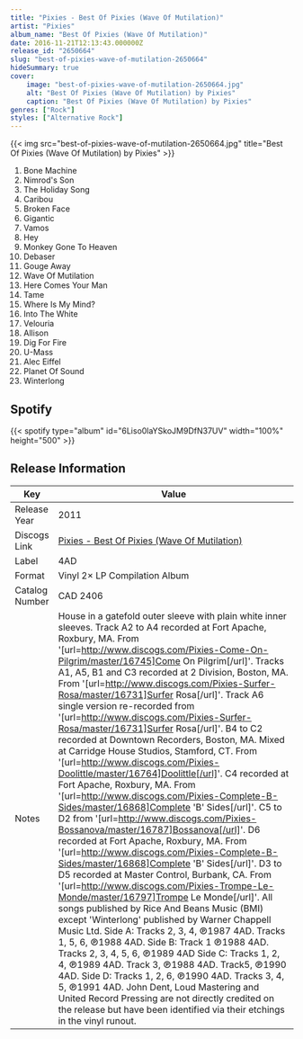 ```yaml
---
title: "Pixies - Best Of Pixies (Wave Of Mutilation)"
artist: "Pixies"
album_name: "Best Of Pixies (Wave Of Mutilation)"
date: 2016-11-21T12:13:43.000000Z
release_id: "2650664"
slug: "best-of-pixies-wave-of-mutilation-2650664"
hideSummary: true
cover:
    image: "best-of-pixies-wave-of-mutilation-2650664.jpg"
    alt: "Best Of Pixies (Wave Of Mutilation) by Pixies"
    caption: "Best Of Pixies (Wave Of Mutilation) by Pixies"
genres: ["Rock"]
styles: ["Alternative Rock"]
---
```


{{< img src="best-of-pixies-wave-of-mutilation-2650664.jpg" title="Best Of Pixies (Wave Of Mutilation) by Pixies" >}}

<!-- section break -->

1. Bone Machine
2. Nimrod's Son
3. The Holiday Song
4. Caribou
5. Broken Face
6. Gigantic
7. Vamos
8. Hey
9. Monkey Gone To Heaven
10. Debaser
11. Gouge Away
12. Wave Of Mutilation
13. Here Comes Your Man
14. Tame
15. Where Is My Mind?
16. Into The White
17. Velouria
18. Allison
19. Dig For Fire
20. U-Mass
21. Alec Eiffel
22. Planet Of Sound
23. Winterlong

<!-- section break -->


## Spotify
{{< spotify type="album" id="6Liso0laYSkoJM9DfN37UV" width="100%" height="500" >}}




## Release Information
|  Key           | Value                                                |
| ---------------| ---------------------------------------------------- |
| Release Year   | 2011                                   |
| Discogs Link   | [Pixies - Best Of Pixies (Wave Of Mutilation)](https://www.discogs.com/release/2650664-Pixies-Best-Of-Pixies-Wave-Of-Mutilation) |
| Label          | 4AD |
| Format         | Vinyl 2× LP Compilation Album |
| Catalog Number | CAD 2406 |
| Notes | House in a gatefold outer sleeve with plain white inner sleeves.    Track A2 to A4 recorded at Fort Apache, Roxbury, MA. From '[url=http://www.discogs.com/Pixies-Come-On-Pilgrim/master/16745]Come On Pilgrim[/url]'.  Tracks A1, A5, B1 and C3 recorded at 2 Division, Boston, MA. From '[url=http://www.discogs.com/Pixies-Surfer-Rosa/master/16731]Surfer Rosa[/url]'.  Track A6 single version re-recorded from '[url=http://www.discogs.com/Pixies-Surfer-Rosa/master/16731]Surfer Rosa[/url]'.  B4 to C2 recorded at Downtown Recorders, Boston, MA. Mixed at Carridge House Studios, Stamford, CT. From '[url=http://www.discogs.com/Pixies-Doolittle/master/16764]Doolittle[/url]'.  C4 recorded at Fort Apache, Roxbury, MA. From '[url=http://www.discogs.com/Pixies-Complete-B-Sides/master/16868]Complete 'B' Sides[/url]'.  C5 to D2 from '[url=http://www.discogs.com/Pixies-Bossanova/master/16787]Bossanova[/url]'.  D6 recorded at Fort Apache, Roxbury, MA. From '[url=http://www.discogs.com/Pixies-Complete-B-Sides/master/16868]Complete 'B' Sides[/url]'.  D3 to D5 recorded at Master Control, Burbank, CA. From '[url=http://www.discogs.com/Pixies-Trompe-Le-Monde/master/16797]Trompe Le Monde[/url]'.    All songs published by Rice And Beans Music (BMI) except 'Winterlong' published by Warner Chappell Music Ltd.    Side A:  Tracks 2, 3, 4, ℗1987 4AD.  Tracks 1, 5, 6, ℗1988 4AD.    Side B:  Track 1 ℗1988 4AD.  Tracks 2, 3, 4, 5, 6, ℗1989 4AD    Side C:  Tracks 1, 2, 4, ℗1989 4AD.  Track 3, ℗1988 4AD.  Track5, ℗1990 4AD.    Side D:  Tracks 1, 2, 6, ℗1990 4AD.  Tracks 3, 4, 5, ℗1991 4AD.    John Dent, Loud Mastering and United Record Pressing are not directly credited on the release but have been identified via their etchings in the vinyl runout.   |